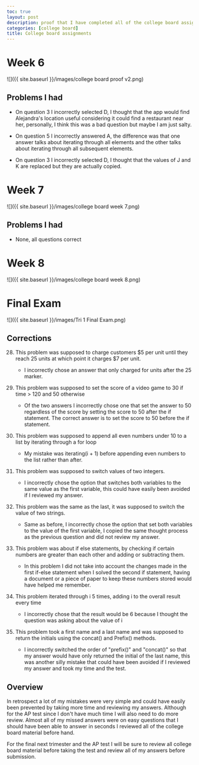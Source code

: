 ```yaml
---
toc: true
layout: post
description: proof that I have completed all of the college board assignments
categories: [college board]
title: College board assignments
---
```

# Week 6
![]({{ site.baseurl }}/images/college board proof v2.png)

## Problems I had
  - On question 3 I incorrectly selected D, I thought that the app would find Alejandra's location useful considering it could find a restaurant near her, personally, I think this was a bad question but maybe I am just salty.
  - On question 5 I incorrectly answered A, the difference was that one answer talks about iterating through all elements and the other talks about iterating through all subsequent elements.

  - On question 3 I incorrectly selected D, I thought that the values of J and K are replaced but they are actually copied.

# Week 7
![]({{ site.baseurl }}/images/college board week 7.png)
## Problems I had
  - None, all questions correct

# Week 8
![]({{ site.baseurl }}/images/college board week 8.png)

# Final Exam
![]({{ site.baseurl }}/images/Tri 1 Final Exam.png)

## Corrections
28. This problem was supposed to charge customers $5 per unit until they reach 25 units at which point it charges $7 per unit.
    - I incorrectly chose an answer that only charged for units after the 25 marker.
  
35. This problem was supposed to set the score of a video game to 30 if time > 120 and 50 otherwise
    - Of the two answers I incorrectly chose one that set the answer to 50 regardless of the score by setting the score to 50 after the if statement. The correct answer is to set the score to 50 before the if statement.

36. This problem was supposed to append all even numbers under 10 to a list by iterating through a for loop
    - My mistake was iterating(i + 1) before appending even numbers to the list rather than after.

37. This problem was supposed to switch values of two integers.
    - I incorrectly chose the option that switches both variables to the same value as the first variable, this could have easily been avoided if I reviewed my answer.

38. This problem was the same as the last, it was supposed to switch the value of two strings.
    - Same as before, I incorrectly chose the option that set both variables to the value of the first variable, I copied the same thought process as the previous question and did not review my answer.

42. This problem was about if else statements, by checking if certain numbers are greater than each other and adding or subtracting them.
    - In this problem I did not take into account the changes made in the first if-else statement when I solved the second if statement, having a document or a piece of paper to keep these numbers stored would have helped me remember.

43. This problem iterated through i 5 times, adding i to the overall result every time
    - I incorrectly chose that the result would be 6 because I thought the question was asking about the value of i

50. This problem took a first name and a last name and was supposed to return the initials using the concat() and Prefix() methods.
    - I incorrectly switched the order of "prefix()" and "concat()" so that my answer would have only returned the initial of the last name, this was another silly mistake that could have been avoided if I reviewed my answer and took my time and the test.


## Overview
In retrospect a lot of my mistakes were very simple and could have easily been prevented by taking more time and reviewing my answers. Although for the AP test since I don't have much time I will also need to do more review. Almost all of my missed answers were on easy questions that I should have been able to answer in seconds I reviewed all of the college board material before hand.

For the final next trimester and the AP test I will be sure to review all college board material before taking the test and review all of my answers before submission.